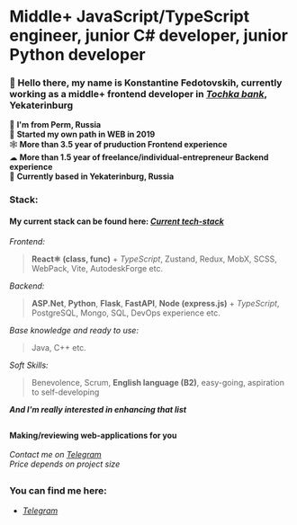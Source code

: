 #
# Middle+ JavaScript/TypeScript engineer, junior C# developer, junior Python developer
### 👋 Hello there, my name is Konstantine Fedotovskih, currently working as a middle+ frontend developer in [*Tochka bank*](https://tochka.com/), Yekaterinburg
📍 **I'm from Perm, Russia**</br>
🧠 **Started my own path in WEB in 2019**</br>
🕸️ **More than 3.5 year of pruduction Frontend experience**</br>
☁ **More than 1.5 year of freelance/individual-entrepreneur Backend experience**</br>
📌 **Currently based in Yekaterinburg, Russia**</br>

### Stack:

#### My current stack can be found here: [*Current tech-stack*](https://github.com/users/Konstaphy/projects/7)

*Frontend:*

> **React⚛️ (class, func)** + *TypeScript*, Zustand, Redux, MobX, SCSS, WebPack, Vite, AutodeskForge etc.

*Backend:*

> **ASP.Net**, **Python**, **Flask**, **FastAPI**, **Node (express.js)** + *TypeScript*, PostgreSQL, Mongo, SQL, DevOps experience etc.

*Base knowledge and ready to use:*

> Java, C++ etc.

*Soft Skills:*

> Benevolence, Scrum, **English language (B2)**, easy-going, aspiration to self-developing

***And I'm really interested in enhancing that list***
##
**Making/reviewing web-applications for you**</br>
</br>
*Contact me on [*Telegram*](https://t.me/Konstaphy)</br>
Price depends on *project size**</br>
##
### You can find me here: </br>
- [*Telegram*](https://t.me/Konstaphy) </br>
